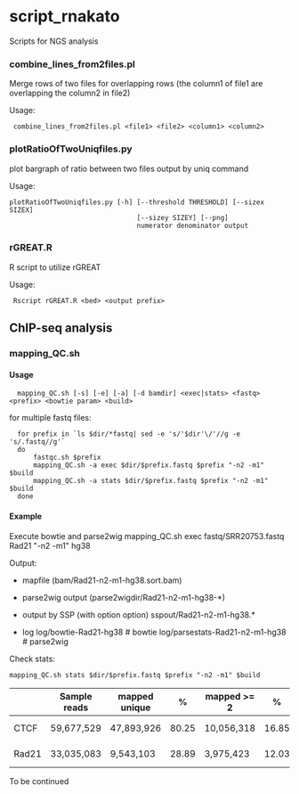 # script_rnakato
Scripts for NGS analysis

### combine_lines_from2files.pl 
Merge rows of two files for overlapping rows (the column1 of file1 are overlapping the column2 in file2)

Usage:

     combine_lines_from2files.pl <file1> <file2> <column1> <column2>

### plotRatioOfTwoUniqfiles.py
plot bargraph of ratio between two files output by uniq command

Usage:

    plotRatioOfTwoUniqfiles.py [-h] [--threshold THRESHOLD] [--sizex SIZEX]
                                    [--sizey SIZEY] [--png]
                                    numerator denominator output

### rGREAT.R
R script to utilize rGREAT

Usage: 

     Rscript rGREAT.R <bed> <output prefix>


## ChIP-seq analysis
### mapping_QC.sh
#### Usage

      mapping_QC.sh [-s] [-e] [-a] [-d bamdir] <exec|stats> <fastq> <prefix> <bowtie param> <build>

for multiple fastq files:

      for prefix in `ls $dir/*fastq| sed -e 's/'$dir'\/'//g -e 's/.fastq//g'`
      do
          fastqc.sh $prefix                                                      
          mapping_QC.sh -a exec $dir/$prefix.fastq $prefix "-n2 -m1" $build
          mapping_QC.sh -a stats $dir/$prefix.fastq $prefix "-n2 -m1" $build         
      done

#### Example
Execute bowtie and parse2wig
      mapping_QC.sh exec fastq/SRR20753.fastq Rad21 "-n2 -m1" hg38

Output:
* mapfile (bam/Rad21-n2-m1-hg38.sort.bam)

* parse2wig output (parse2wigdir/Rad21-n2-m1-hg38-*)

* output by SSP (with option option)
 sspout/Rad21-n2-m1-hg38.*

* log
 log/bowtie-Rad21-hg38    # bowtie
 log/parsestats-Rad21-n2-m1-hg38  # parse2wig

Check stats:

    mapping_QC.sh stats $dir/$prefix.fastq $prefix "-n2 -m1" $build

||Sample	reads	|mapped unique	|%	|mapped >= 2	|%	|mapped total	|%	|unmapped	|%	|Nonredundant	|Redundant	|Complexity for10M	|Read depth	|Genome coverage	|Tested_reads	|GC summit	|NSC	|RSC	|Qtag|
----|----|----|----|----|----|----|----|----|----|----|----|----|----|----|----|----|----|----|----
|CTCF |	59,677,529	|47,893,926	|80.25	|10,056,318	|16.85	|57,950,244	|97.11	|1,727,285	|2.89	|19856031 (41.5%)	|28037895 (58.5%)	|0.732	|1.11	|0.99	|7,320,051 / 9,995,223|	43	|1.131071|	1.729936|	2|
|Rad21	|33,035,083	|9,543,103	|28.89	|3,975,423	|12.03	|13,518,526	|40.92	|19,516,557	|59.08	|8321928 (87.2%)	|1221175 (12.8%)|(0.872)	|0.46	|0.99	|8,321,928 / 9,543,103	|50	|1.162648	|0.9433482	|0|




To be continued
